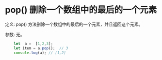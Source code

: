 # pop() 删除一个数组中的最后的一个元素

定义: pop() 方法删除一个数组中的最后的一个元素，并且返回这个元素。

参数: 无。

```js
    let  a =  [1,2,3];
    let item = a.pop();  // 3
    console.log(a); // [1,2]
```
